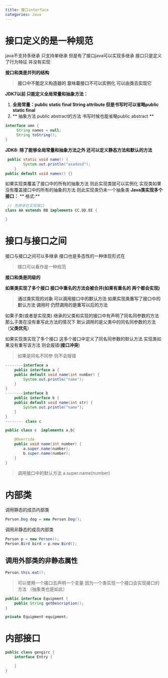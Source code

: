 ```yaml
---
title: 接口interface
categories: Java
---
```




# 接口定义的是一种规范

java不支持多继承 只支持单继承 但是有了接口java可以实现多继承
接口只是定义了行为特征 并没有实现

**接口和类是并列的结构**

> **接口中不能定义构造器的 意味着接口不可以实例化 可以由类去实现它**

**JDK7以前 只能定义全局常量和抽象方法：**

1. **全局常量：public static final String attribute 但是书写时可以省略public static final**
2. ** 抽象方法 public abstract的方法 书写时候也能省略public abstract **

```java
interface umn {
     String names = null;
     String toString();
}
```

**JDK8: 除了能够全局常量和抽象方法之外 还可以定义静态方法和默认的方法**

```java
 public static void name() {
        System.out.println("asadasd");
    }
public default void names() {}
```

如果实现类覆盖了接口中的所有的抽象方法 则此实现类就可以实例化
实现类如果没有覆盖接口中的所有的抽象的方法 则此实现类仍未一个抽象类&#x20;
**Java类实现多个接口：**
** 格式:**

```java
 // 先继承在实现接口
class AA extends BB implements CC,DD,EE {

}
```



# 接口与接口之间

接口与接口之间可以多继承
接口也是多态性的一种体现形式在

> 接口可以看作是一种规范

**接口和类是同级的**

**如果类实现了多个接口 接口中重名的方法会被合并(如果有重名的 两个都会实现)**

> **通过类实现的对象 可以调用接口中的默认方法**
> **如果实现类重写了接口中的默认方法 调用时 仍然调用的是重写以后的方法**

如果子类(或者是实现类) 继承的父类和实现的接口中有声明了同名同参数的方法
那么子类在没有重写此方法的情况下 默认调用的是父类中的同名同参数的方法（**父类优先**）

如果实现类实现了多个接口 这多个接口中定义了同名同参数的默认方法  实现类如果没有重写该方法 则会报错(**接口冲突**)

> 如果是同名不同参 则不会报错

```java
--------interface a
    public interface a {
    public default void name(int number) {
        System.out.println("name");
    }
}
--------interface b
    public interface b {
    public default void name(int str) {
        System.out.println("name");
    }
}
-------- class c

public class c  implements a,b{

    @Override
    public void name(int number) {
        a.super.name(number);
        b.super.name(number);
    }
}
```

> 调用接口中的默认方法 a.super.name(number)



# 内部类

调用静态的成员内部类

```java
Person.Dog dog = new Person.Dog();
```

调用非静态的成员内部类

```java
Person p = new Person();
Person.Bird bird = p.new Bird();
```



## 调用外部类的非静态属性

```java
Person.this.eat();
```

> 可以使用一个接口去声明一个变量 因为一个类实现一个接口会实现接口的方法 （抽象类也是如此）

```java
public interface Equipment {
    public String getDescription();
}

private Equipment equipment;
```



# 内部接口

```java
public class gengirc {
    interface Entry {

    }
}

```
